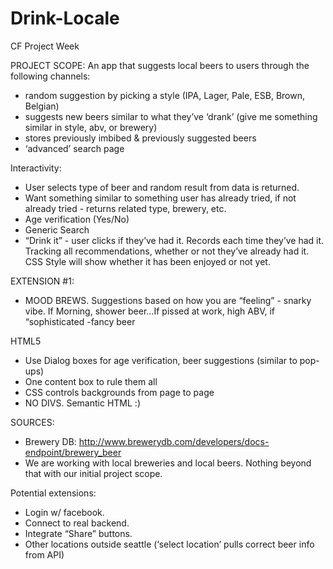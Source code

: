 # Drink-Locale
CF Project Week

PROJECT SCOPE: An app that suggests local beers to users through the following channels:

- random suggestion by picking a style (IPA, Lager, Pale, ESB, Brown, Belgian)
- suggests new beers similar to what they’ve ‘drank’ (give me something similar in style, abv, or brewery)
- stores previously imbibed & previously suggested beers
- ‘advanced’ search page

Interactivity:
- User selects type of beer and random result from data is returned.
- Want something similar to something user has already tried, if not already tried - returns related type, brewery, etc.
- Age verification (Yes/No)
- Generic Search
- “Drink it” - user clicks if they’ve had it. Records each time they’ve had it. Tracking all recommendations, whether or not they’ve already had it. CSS Style will show whether it has been enjoyed or not yet.

EXTENSION #1:
- MOOD BREWS. Suggestions based on how you are “feeling” - snarky vibe. If Morning, shower beer…If pissed at work, high ABV, if “sophisticated -fancy beer

HTML5
- Use Dialog boxes for age verification, beer suggestions (similar to pop-ups)
- One content box to rule them all
- CSS controls backgrounds from page to page
- NO DIVS. Semantic HTML :)

SOURCES:
- Brewery DB: http://www.brewerydb.com/developers/docs-endpoint/brewery_beer
- We are working with local breweries and local beers. Nothing beyond that with our initial project scope.


Potential extensions:
- Login w/ facebook.
- Connect to real backend.
- Integrate “Share” buttons.
- Other locations outside seattle (‘select location’ pulls correct beer info from API)
